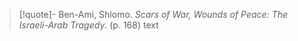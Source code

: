 >[!quote]- Ben-Ami, Shlomo. *Scars of War, Wounds of Peace: The Israeli-Arab Tragedy*. (p. 168)
>text